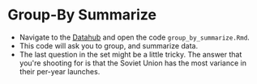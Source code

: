 # Group-By Summarize

- Navigate to the [Datahub](https://r.datahub.berkeley.edu/hub/user-redirect/git-pull?repo=https%3A%2F%2Fgithub.com%2FUCB-MIDS%2Fr_bridge&urlpath=rstudio%2F&branch=master) and open the code `group_by_summarize.Rmd`. 
- This code will ask you to group, and summarize data. 
- The last question in the set might be a little tricky. The answer that you're shooting for is that the Soviet Union has the most variance in their per-year launches. 

